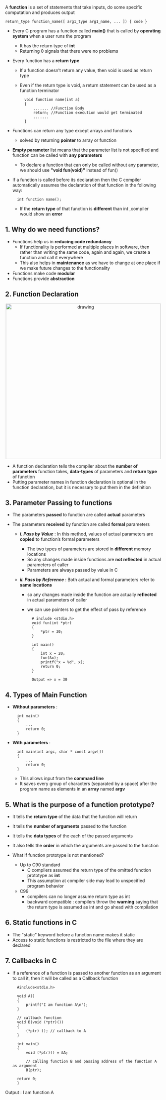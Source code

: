 A **function** is a set of statements that take inputs, do some specific computation and produces output

    return_type function_name([ arg1_type arg1_name, ... ]) { code }

- Every C program has a function called **main()** that is called by **operating system** when a user runs the program
    - It has the return type of **int**
    - Returning 0 signals that there were no problems
- Every function has a **return type**
    - If a function doesn’t return any value, then void is used as return type
    - Even if the return type is void, a return statement can be used as a function terminator

            void function name(int a)
            {
                ....... //Function Body
                return; //Function execution would get terminated
                .......
            }			

-  Functions can return any type except arrays and functions
    - solved by returning **pointer** to array or function
- **Empty parameter** list means that the parameter list is not specified and function can be called with **any parameters**
    - To declare a function that can only be called without any parameter, we should use **"void fun(void)"** instead of fun()
- If a function is called before its declaration then the C compiler automatically assumes the declaration of that function in the following way:
        
        int function name();

    - If the **return type** of that function is **different** than int ,compiler would show an **error**

## 1. Why do we need functions?
- Functions help us in **reducing code redundancy**
    - If functionality is performed at multiple places in software, then rather than writing the same code, again and again, we create a function and call it everywhere
    - This also helps in **maintenance** as we have to change at one place if we make future changes to the functionality
- Functions make code **modular**
- Functions provide **abstraction**

## 2. Function Declaration

<p align="center"><img src="https://www.geeksforgeeks.org/wp-content/uploads/Function-Prototype-in-c.png" alt="drawing" width="500"/></p>

- A function declaration tells the compiler about the **number of parameters** function takes, **data-types** of parameters and **return type** of function 
- Putting parameter names in function declaration is optional in the function declaration, but it is necessary to put them in the definition

## 3. Parameter Passing to functions
- The parameters **passed** to function are called **actual** parameters
- The parameters **received** by function are called **formal** parameters

    - ***i. Pass by Value*** : In this method, values of actual parameters are **copied** to function’s formal parameters
        - The two types of parameters are stored in **different** memory locations
        - So any changes made inside functions are **not reflected** in actual parameters of caller
        - Parameters are always passed by value in C


    - ***ii. Pass by Reference*** : Both actual and formal parameters refer to **same locations**
        - so any changes made inside the function are actually **reflected** in actual parameters of caller
        - we can use pointers to get the effect of pass by reference

                # include <stdio.h>
                void fun(int *ptr)
                {
                    *ptr = 30;
                }
                
                int main()
                {
                    int x = 20;
                    fun(&x);
                    printf("x = %d", x);
                    return 0;
                }

                Output => x = 30

## 4. Types of Main Function 
- **Without parameters** :

        int main()
        {
            ...
            return 0;
        }

- **With parameters** :

        int main(int argc, char * const argv[])
        {
            ...
            return 0;
        }

    - This allows input from the **command line**
    - It saves every group of characters (separated by a space) after the program name as elements in an **array** named **argv**

## 5. What is the purpose of a function prototype?

- It tells the **return type** of the data that the function will return
- It tells the **number of arguments** passed to the function
- It tells the **data types** of the each of the passed arguments
- It also tells the **order** in which the arguments are passed to the function

- What if function prototype is not mentioned?
    - Up to C90 standard
        - C compilers assumed the return type of the omitted function prototype as **int**
        - This assumption at compiler side may lead to unspecified program behavior
    - C99
        - compilers can no longer assume return type as int
        - backward compatible : compilers throw the **warning** saying that the return type is assumed as int and go ahead with compilation

## 6. Static functions in C
- The "static" keyword before a function name makes it static
- Access to static functions is restricted to the file where they are declared

## 7. Callbacks in C
- If a reference of a function is passed to another function as an argument to call it, then it will be called as a Callback function

        #include<stdio.h>
  
        void A()
        {
            printf("I am function A\n");
        }
        
        // callback function
        void B(void (*ptr)())
        {
            (*ptr) (); // callback to A
        }
        
        int main()
        {
            void (*ptr)() = &A;
            
            // calling function B and passing address of the function A as argument
            B(ptr);
        
        return 0;
        }
Output : I am function A